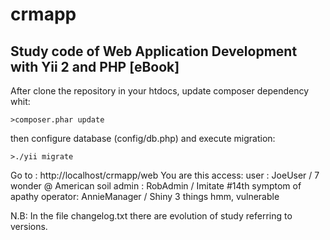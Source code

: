 # crmapp
Study code of Web Application Development with Yii 2 and PHP [eBook]
--------------------------------------------------------------------

After clone the repository in your htdocs, update composer dependency whit:
	
	>composer.phar update

then configure database (config/db.php) and execute migration:

	>./yii migrate

Go to :
	http://localhost/crmapp/web
You are this access:
	user    : JoeUser / 7 wonder @ American soil
	admin   : RobAdmin / Imitate #14th symptom of apathy
	operator: AnnieManager / Shiny 3 things hmm, vulnerable


N.B: In the file changelog.txt there are evolution of study referring to versions.